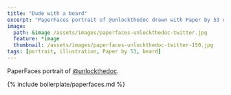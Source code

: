 ```yaml
---
title: "Dude with a beard"
excerpt: "PaperFaces portrait of @unlockthedoc drawn with Paper by 53 on an iPad."
image: 
  path: &image /assets/images/paperfaces-unlockthedoc-twitter.jpg 
  feature: *image
  thumbnail: /assets/images/paperfaces-unlockthedoc-twitter-150.jpg
tags: [portrait, illustration, Paper by 53, beard]
---
```


PaperFaces portrait of [@unlockthedoc](https://twitter.com/unlockthedoc).

{% include boilerplate/paperfaces.md %}
